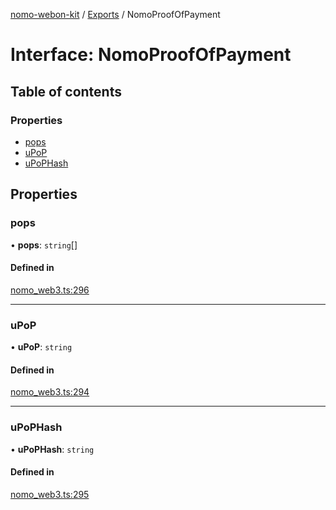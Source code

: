 [nomo-webon-kit](../README.md) / [Exports](../modules.md) / NomoProofOfPayment

# Interface: NomoProofOfPayment

## Table of contents

### Properties

- [pops](NomoProofOfPayment.md#pops)
- [uPoP](NomoProofOfPayment.md#upop)
- [uPoPHash](NomoProofOfPayment.md#upophash)

## Properties

### pops

• **pops**: `string`[]

#### Defined in

[nomo_web3.ts:296](https://github.com/nomo-app/nomo-webon-kit/blob/107414c/nomo-webon-kit/src/nomo_web3.ts#L296)

___

### uPoP

• **uPoP**: `string`

#### Defined in

[nomo_web3.ts:294](https://github.com/nomo-app/nomo-webon-kit/blob/107414c/nomo-webon-kit/src/nomo_web3.ts#L294)

___

### uPoPHash

• **uPoPHash**: `string`

#### Defined in

[nomo_web3.ts:295](https://github.com/nomo-app/nomo-webon-kit/blob/107414c/nomo-webon-kit/src/nomo_web3.ts#L295)
